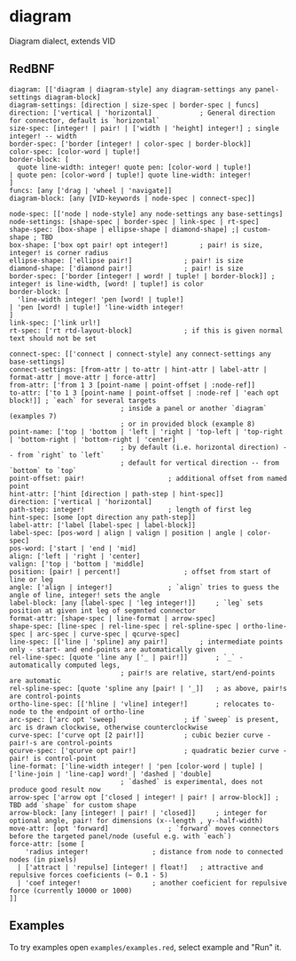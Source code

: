 # diagram
Diagram dialect, extends VID

## RedBNF

	diagram: [['diagram | diagram-style] any diagram-settings any panel-settings diagram-block]
	diagram-settings: [direction | size-spec | border-spec | funcs]
	direction: ['vertical | 'horizontal] 			; General direction for connector, default is `horizontal`
	size-spec: [integer! | pair! | ['width | 'height] integer!] ; single integer! -- width
	border-spec: ['border [integer! | color-spec | border-block]]
	color-spec: [color-word | tuple!]
	border-block: [
	  quote line-width: integer! quote pen: [color-word | tuple!] 
	| quote pen: [color-word | tuple!] quote line-width: integer!
	]
	funcs: [any ['drag | 'wheel | 'navigate]]
	diagram-block: [any [VID-keywords | node-spec | connect-spec]]
	
	node-spec: [['node | node-style] any node-settings any base-settings]
	node-settings: [shape-spec | border-spec | link-spec | rt-spec]
	shape-spec: [box-shape | ellipse-shape | diamond-shape] ;| custom-shape ; TBD 
	box-shape: ['box opt pair! opt integer!] 		; pair! is size, integer! is corner radius
	ellipse-shape: ['ellipse pair!] 			; pair! is size
	diamond-shape: ['diamond pair!] 			; pair! is size
	border-spec: ['border [integer! | word! | tuple! | border-block]] ; integer! is line-width, [word! | tuple!] is color
	border-block: [
	  'line-width integer! 'pen [word! | tuple!] 
	| 'pen [word! | tuple!] 'line-width integer!
	]
	link-spec: ['link url!]
	rt-spec: ['rt rtd-layout-block] 			; if this is given normal text should not be set
	
	connect-spec: [['connect | connect-style] any connect-settings any base-settings]
	connect-settings: [from-attr | to-attr | hint-attr | label-attr | format-attr | move-attr | force-attr]
	from-attr: ['from 1 3 [point-name | point-offset | :node-ref]]
	to-attr: ['to 1 3 [point-name | point-offset | :node-ref | 'each opt block!]] ; `each` for several targets 
								; inside a panel or another `diagram` (examples 7)
								; or in provided block (example 8)
	point-name: ['top | 'bottom | 'left | 'right | 'top-left | 'top-right | 'bottom-right | 'bottom-right | 'center]
								; by default (i.e. horizontal direction) -- from `right` to `left`
								; default for vertical direction -- from `bottom` to `top`
	point-offset: pair! 					; additional offset from named point
	hint-attr: ['hint [direction | path-step | hint-spec]]
	direction: ['vertical | 'horizontal]
	path-step: integer!   					; length of first leg
	hint-spec: [some [opt direction any path-step]]
	label-attr: ['label [label-spec | label-block]]
	label-spec: [pos-word | align | valign | position | angle | color-spec]
	pos-word: ['start | 'end | 'mid]
	align: ['left | 'right | 'center]
	valign: ['top | 'bottom | 'middle]
	position: [pair! | percent!] 				; offset from start of line or leg
	angle: ['align | integer!]				; `align` tries to guess the angle of line, integer! sets the angle
	label-block: [any [label-spec | 'leg integer!]]		; `leg` sets position at given int leg of segmnted connector
	format-attr: [shape-spec | line-format | arrow-spec]
	shape-spec: [line-spec | rel-line-spec | rel-spline-spec | ortho-line-spec | arc-spec | curve-spec | qcurve-spec]
	line-spec: [['line | 'spline] any pair!] 		; intermediate points only - start- and end-points are automatically given
	rel-line-spec: [quote 'line any ['_ | pair!]] 		; `_` - automatically computed legs, 
								; pair!s are relative, start/end-points are automatic
	rel-spline-spec: [quote 'spline any [pair! | '_]] 	; as above, pair!s are control-points
	ortho-line-spec: [['hline | 'vline] integer!] 		; relocates to-node to the endpoint of ortho-line
	arc-spec: ['arc opt 'sweep] 				; if `sweep` is present, arc is drawn clockwise, otherwise counterclockwise
	curve-spec: ['curve opt [2 pair!]] 			; cubic bezier curve - pair!-s are control-points
	qcurve-spec: ['qcurve opt pair!] 			; quadratic bezier curve - pair! is control-point
	line-format: ['line-width integer! | 'pen [color-word | tuple] | ['line-join | 'line-cap] word! | 'dashed | 'double] 
								; `dashed` is experimental, does not produce good result now 
	arrow-spec ['arrow opt ['closed | integer! | pair! | arrow-block]] ; TBD add `shape` for custom shape
	arrow-block: [any [integer! | pair! | 'closed]] 	; integer for optional angle, pair! for dimensions (x--length , y--half-width)
	move-attr: [opt 'forward]				; `forward` moves connectors before the targeted panel/node (useful e.g. with `each`)
	force-attr: [some [
		'radius integer! 				; distance from node to connected nodes (in pixels)
	  |	['attract | 'repulse] [integer! | float!] 	; attractive and repulsive forces coeficients (~ 0.1 - 5)
	  |	'coef integer!					; another coeficient for repulsive force (currently 10000 or 1000)
	]]

## Examples
To try examples open `examples/examples.red`, select example and "Run" it.
